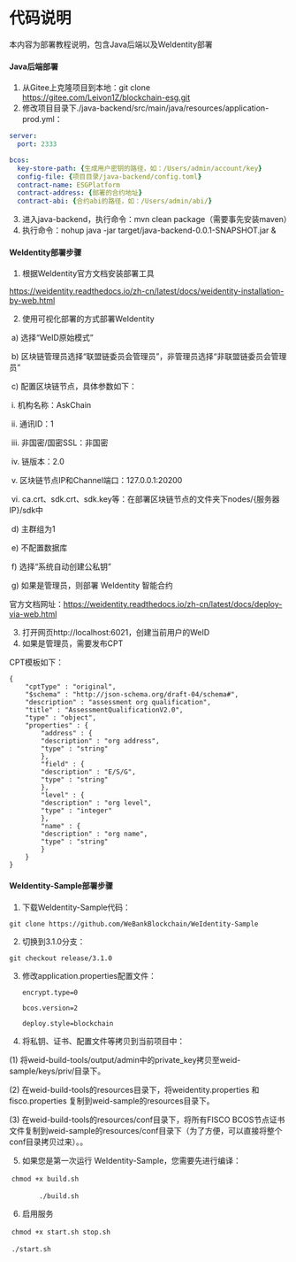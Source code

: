 # 代码说明

本内容为部署教程说明，包含Java后端以及WeIdentity部署

#### Java后端部署

1.  从Gitee上克隆项目到本地：git clone https://gitee.com/Leivon1Z/blockchain-esg.git
2.  修改项目目录下./java-backend/src/main/java/resources/application-prod.yml：

```yml
server:
  port: 2333

bcos:
  key-store-path: {生成用户密钥的路径，如：/Users/admin/account/key}
  config-file: {项目目录/java-backend/config.toml}
  contract-name: ESGPlatform
  contract-address: {部署的合约地址}
  contract-abi: {合约abi的路径，如：/Users/admin/abi/}
```

3. 进入java-backend，执行命令：mvn clean package（需要事先安装maven）
4. 执行命令：nohup java -jar target/java-backend-0.0.1-SNAPSHOT.jar &


#### WeIdentity部署步骤

1.  根据WeIdentity官方文档安装部署工具

https://weidentity.readthedocs.io/zh-cn/latest/docs/weidentity-installation-by-web.html

2. 使用可视化部署的方式部署WeIdentity

​	a)    选择“WeID原始模式”

​	b)    区块链管理员选择“联盟链委员会管理员”，非管理员选择“非联盟链委员会管理员”

​	c)    配置区块链节点，具体参数如下：

​		i.     机构名称：AskChain

​		ii.    通讯ID：1

​		iii.    非国密/国密SSL：非国密

​		iv.    链版本：2.0

​		v.    区块链节点IP和Channel端口：127.0.0.1:20200

​		vi.    ca.crt、sdk.crt、sdk.key等：在部署区块链节点的文件夹下nodes/{服务器IP}/sdk中

​	d)    主群组为1

​	e)    不配置数据库

​	f)     选择“系统自动创建公私钥”

​	g)    如果是管理员，则部署 WeIdentity 智能合约

官方文档网址：https://weidentity.readthedocs.io/zh-cn/latest/docs/deploy-via-web.html

3. 打开网页http://localhost:6021，创建当前用户的WeID
4. 如果是管理员，需要发布CPT

CPT模板如下：

```
{
	"cptType" : "original",
	"$schema" : "http://json-schema.org/draft-04/schema#",
	"description" : "assessment org qualification",
	"title" : "AssessmentQualificationV2.0",
	"type" : "object",
	"properties" : {
		"address" : {
		"description" : "org address",
		"type" : "string"
		},
		"field" : {
		"description" : "E/S/G",
		"type" : "string"
		},
		"level" : {
		"description" : "org level",
		"type" : "integer"
		},
		"name" : {
		"description" : "org name",
		"type" : "string"
		}
	}
}

```

#### WeIdentity-Sample部署步骤

1. 下载WeIdentity-Sample代码：

`git clone https://github.com/WeBankBlockchain/WeIdentity-Sample`

2. 切换到3.1.0分支：

`git checkout release/3.1.0`

3. 修改application.properties配置文件：

   ```properties
   encrypt.type=0
   
   bcos.version=2
   
   deploy.style=blockchain
   ```

4. 将私钥、证书、配置文件等拷贝到当前项目中：

(1)   将weid-build-tools/output/admin中的private_key拷贝至weid-sample/keys/priv/目录下。

(2)   在weid-build-tools的resources目录下，将weidentity.properties 和 fisco.properties 复制到weid-sample的resources目录下。

(3)   在weid-build-tools的resources/conf目录下，将所有FISCO BCOS节点证书文件复制到weid-sample的resources/conf目录下（为了方便，可以直接将整个conf目录拷贝过来）。。

5. 如果您是第一次运行 WeIdentity-Sample，您需要先进行编译：

​	`chmod +x build.sh`

​	`		./build.sh`

6. 启用服务

​	`chmod +x start.sh stop.sh`

​	`./start.sh`
